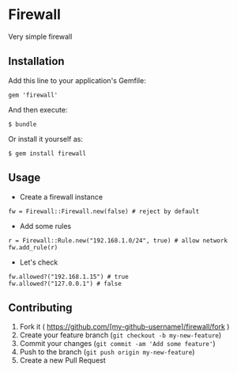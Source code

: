 # Firewall

Very simple firewall

## Installation

Add this line to your application's Gemfile:

    gem 'firewall'

And then execute:

    $ bundle

Or install it yourself as:

    $ gem install firewall

## Usage

- Create a firewall instance

```
fw = Firewall::Firewall.new(false) # reject by default
```

- Add some rules

```
r = Firewall::Rule.new("192.168.1.0/24", true) # allow network
fw.add_rule(r)
```

- Let's check

```
fw.allowed?("192.168.1.15") # true
fw.allowed?("127.0.0.1") # false
```

## Contributing

1. Fork it ( https://github.com/[my-github-username]/firewall/fork )
2. Create your feature branch (`git checkout -b my-new-feature`)
3. Commit your changes (`git commit -am 'Add some feature'`)
4. Push to the branch (`git push origin my-new-feature`)
5. Create a new Pull Request
